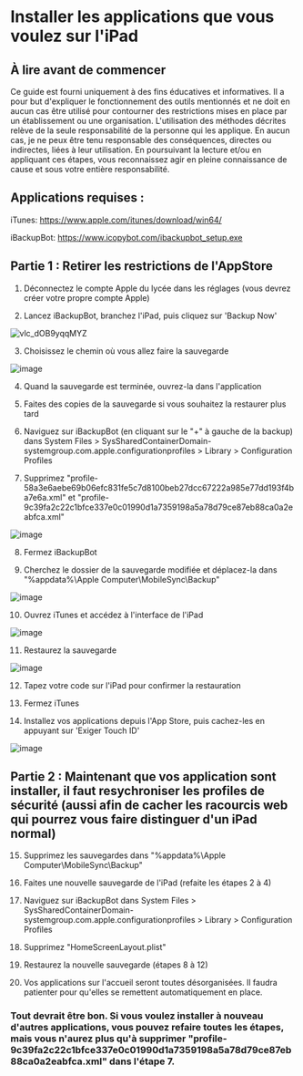 # Installer les applications que vous voulez sur l'iPad

## À lire avant de commencer

Ce guide est fourni uniquement à des fins éducatives et informatives. Il a pour but d'expliquer le fonctionnement des outils mentionnés et ne doit en aucun cas être utilisé pour contourner des restrictions mises en place par un établissement ou une organisation.
L'utilisation des méthodes décrites relève de la seule responsabilité de la personne qui les applique. En aucun cas, je ne peux être tenu responsable des conséquences, directes ou indirectes, liées à leur utilisation.
En poursuivant la lecture et/ou en appliquant ces étapes, vous reconnaissez agir en pleine connaissance de cause et sous votre entière responsabilité.

## Applications requises :

iTunes: https://www.apple.com/itunes/download/win64/

iBackupBot: https://www.icopybot.com/ibackupbot_setup.exe

## Partie 1 : Retirer les restrictions de l'AppStore

1) Déconnectez le compte Apple du lycée dans les réglages (vous devrez créer votre propre compte Apple)

2) Lancez iBackupBot, branchez l'iPad, puis cliquez sur 'Backup Now'

![vlc_dOB9yqqMYZ](https://github.com/user-attachments/assets/b329f639-2421-4d79-ad20-49a4f42ca94a)

3) Choisissez le chemin où vous allez faire la sauvegarde

![image](https://github.com/user-attachments/assets/9cae5f52-7100-418c-b9de-1e6e3f4fdb09)

4) Quand la sauvegarde est terminée, ouvrez-la dans l'application

5) Faites des copies de la sauvegarde si vous souhaitez la restaurer plus tard

6) Naviguez sur iBackupBot (en cliquant sur le "+" à gauche de la backup) dans System Files > SysSharedContainerDomain-systemgroup.com.apple.configurationprofiles > Library > Configuration Profiles
   
7) Supprimez "profile-58a3e6aebe69b06efc831fe5c7d8100beb27dcc67222a985e77dd193f4ba7e6a.xml" et "profile-9c39fa2c22c1bfce337e0c01990d1a7359198a5a78d79ce87eb88ca0a2eabfca.xml"

![image](https://github.com/user-attachments/assets/11581db3-eb96-4776-a78a-f1f970072765)

8) Fermez iBackupBot

9) Cherchez le dossier de la sauvegarde modifiée et déplacez-la dans "%appdata%\Apple Computer\MobileSync\Backup"

![image](https://github.com/user-attachments/assets/27df34d7-11a9-4635-a158-b82f817ec953)

10) Ouvrez iTunes et accédez à l'interface de l'iPad

![image](https://github.com/user-attachments/assets/674ae4df-ab27-4064-a174-c94a48d90e8f)

11) Restaurez la sauvegarde

![image](https://github.com/user-attachments/assets/3400ebdf-0623-4817-b1a1-0765cfeacfda)

12) Tapez votre code sur l'iPad pour confirmer la restauration

13) Fermez iTunes

14) Installez vos applications depuis l'App Store, puis cachez-les en appuyant sur 'Exiger Touch ID'

![image](https://github.com/user-attachments/assets/40453814-891e-4488-90f7-db724ca9f3c4)

## Partie 2 : Maintenant que vos application sont installer, il faut resychroniser les profiles de sécurité (aussi afin de cacher les racourcis web qui pourrez vous faire distinguer d'un iPad normal)

15) Supprimez les sauvegardes dans "%appdata%\Apple Computer\MobileSync\Backup"

16) Faites une nouvelle sauvegarde de l'iPad (refaite les étapes 2 à 4)

17) Naviguez sur iBackupBot dans System Files > SysSharedContainerDomain-systemgroup.com.apple.configurationprofiles > Library > Configuration Profiles

18) Supprimez "HomeScreenLayout.plist"

19) Restaurez la nouvelle sauvegarde (étapes 8 à 12)

20) Vos applications sur l'accueil seront toutes désorganisées. Il faudra patienter pour qu'elles se remettent automatiquement en place.

### Tout devrait être bon. Si vous voulez installer à nouveau d'autres applications, vous pouvez refaire toutes les étapes, mais vous n'aurez plus qu'à supprimer "profile-9c39fa2c22c1bfce337e0c01990d1a7359198a5a78d79ce87eb88ca0a2eabfca.xml" dans l'étape 7.

